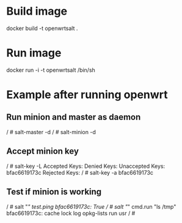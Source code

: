 


# Build image
docker build -t openwrtsalt .

# Run image
docker run -i -t openwrtsalt /bin/sh


# Example after running openwrt

## Run minion and master as daemon
/ # salt-master -d
/ # salt-minion  -d

## Accept minion key
/ # salt-key -L
Accepted Keys:
Denied Keys:
Unaccepted Keys:
bfac6619173c
Rejected Keys:
/ # salt-key -a bfac6619173c

## Test if minion is working
/ # salt "*" test.ping
bfac6619173c:
    True
/ # salt "*" cmd.run "ls /tmp"
bfac6619173c:
    cache
    lock
    log
    opkg-lists
    run
    usr
/ # 

